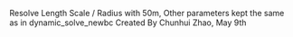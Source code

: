 Resolve Length Scale / Radius with 50m, Other parameters kept the same as in dynamic_solve_newbc
Created By Chunhui Zhao, May 9th